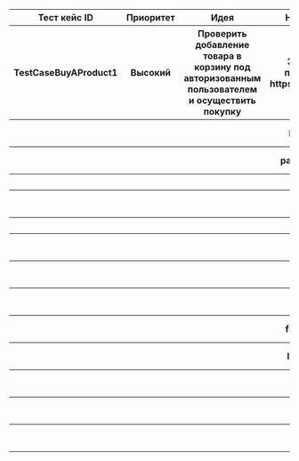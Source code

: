 <table>
    <thead>
        <tr>
            <th>Тест кейс ID</th>
            <th>Приоритет</th>
            <th>Идея</th>
            <th>Необходимые данные</th>
            <th>Шаг</th>
            <th>Шаги теста</th>
            <th> Ожидаемый результат</th>
            <th align="LEFT">Статус: пройдено / нет </th>
        </tr>
    </thead>
    <tbody>
        <tr>
            <th>TestCaseBuyAProduct1</th>
            <th>Высокий</th>
            <th>Проверить добавление товара в корзину под авторизованным пользователем и осуществить покупку</th>
            <th>Зарегистрированный пользователь на сайте https://www.saucedemo.com/</th>
            <th>1</th>
            <th>Открой сайт https://www.saucedemo.com/</th>
            <th>Загрузится страница https://www.saucedemo.com/</th>
            <th> :white_check_mark:пройдено</th>
        </tr>
        <tr>
            <th></th>
            <th></th>
            <th></th>
            <th>login - standard_user</th>
            <th>2</th>
            <th>Введи в поле "Username": "standard_user"</th>
            <th>Заполненое поле логина "standard_user"</th>
            <th>:white_check_mark:пройдено</th>
                    </tr>
        <tr>
            <th></th>
            <th></th>
            <th></th>
            <th>password - secret_sauce</th>
            <th>3</th>
            <th>Введи в поле "Password": "secret_sauce"</th>
            <th>Заполненое поле пароля "secret_sauce"</th>
            <th>:white_check_mark:пройдено</th>
        </tr>
        <tr>
            <th></th>
            <th></th>
            <th></th>
            <th></th>
            <th>4</th>
            <th>Нажми на кнопку "Login"</th>
            <th>Заходит на сайт с товаром</th>
            <th>:white_check_mark:пройдено</th>
        </tr>
        <tr>
            <th></th>
            <th></th>
            <th></th>
            <th></th>
            <th>5</th>
            <th>Найди товар "Sauce Labs Backpack"</th>
            <th></th>
            <th>:white_check_mark:пройдено</th>
        </tr>
        <tr>
            <th></th>
            <th></th>
            <th></th>
            <th></th>
            <th>6</th>
            <th>Найди кнопку "Add to card" </th>
            <th></th>
            <th>:white_check_mark:пройдено</th>
        </tr>
        <tr>
            <th></th>
            <th></th>
            <th></th>
            <th></th>
            <th>7</th>
            <th>Нажми на кнопку "Add to card"</th>
            <th>Изменится значок тележки (правый верхний угол)</th>
            <th>:white_check_mark:пройдено</th>
        </tr>
        <tr>
            <th></th>
            <th></th>
            <th></th>
            <th></th>
            <th>8</th>
            <th>Кликни на "Тележку" (правый верхний угол)</th>
            <th>Перейдешь на покупки котоырые хочешь купить</th>
            <th>:white_check_mark:пройдено</th>
        </tr>
        <tr>
            <th></th>
            <th></th>
            <th></th>
            <th></th>
            <th>9</th>
            <th>Кликни на "Checkout"</th>
            <th>Перекинет на заполнение формы заказа товара</th>
            <th>:white_check_mark:пройдено</th>
        </tr>
        <tr>
            <th></th>
            <th></th>
            <th></th>
          <th>firstName - First Name</th>
            <th>10</th>
            <th>Введи в поле "firstName": "First Name"</th>
            <th>Заполененное поле First Name "First Name"</th>
            <th>:white_check_mark:пройдено</th>
        </tr>
        <tr>
            <th></th>
            <th></th>
            <th></th>
            <th>lastName - Last Name</th>
            <th>11</th>
            <th>Введи в поле "lastName": "Last Name"</th>
            <th>Заполененное поле Last Name "Last Name"</th>
            <th>:white_check_mark:пройдено</th>
        </tr>
        <tr>
            <th></th>
            <th></th>
            <th></th>
            <th>postalCode - 123</th>
            <th>12</th>
            <th>Введи в поле "Zip/postalCode": "123"</th>
            <th>Заполененное поле Zip'/Postal Code "123"</th>
            <th>:white_check_mark:пройдено</th>
        </tr>
        <tr>
            <th></th>
            <th></th>
            <th></th>
            <th></th>
            <th>13</th>
            <th>Нажми кнопку "Continue"</th>
            <th>Перекинет на страницу подтверждения товара</th>
            <th>:white_check_mark:пройдено</th>
        </tr>
        <tr>
            <th></th>
            <th></th>
            <th></th>
            <th></th>
            <th>14</th>
            <th>Нажми кнопку "Finish"</th>
            <th>Перекинет на страницу с "Thank you for your order!"</th>
            <th>:white_check_mark:пройдено</th>
        </tr>
    </table>
